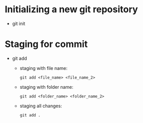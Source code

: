 # Initializing a new git repository
- git init

# Staging for commit
- git add

    - staging with file name:

        `git add <file_name> <file_name_2>`

    - staging with folder name:

        `git add <folder_name> <folder_name_2>`

    - staging all changes:

        `git add .`